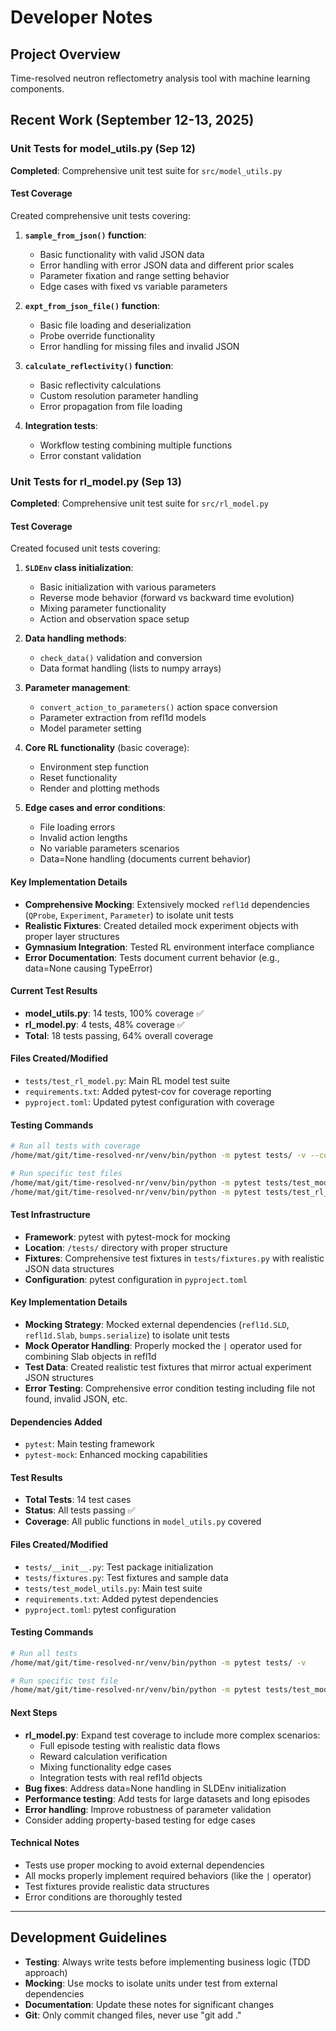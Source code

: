 # Developer Notes

## Project Overview
Time-resolved neutron reflectometry analysis tool with machine learning components.

## Recent Work (September 12-13, 2025)

### Unit Tests for model_utils.py (Sep 12)
**Completed**: Comprehensive unit test suite for `src/model_utils.py`

#### Test Coverage
Created comprehensive unit tests covering:

1. **`sample_from_json()` function**:
   - Basic functionality with valid JSON data
   - Error handling with error JSON data and different prior scales
   - Parameter fixation and range setting behavior
   - Edge cases with fixed vs variable parameters

2. **`expt_from_json_file()` function**:
   - Basic file loading and deserialization
   - Probe override functionality  
   - Error handling for missing files and invalid JSON

3. **`calculate_reflectivity()` function**:
   - Basic reflectivity calculations
   - Custom resolution parameter handling
   - Error propagation from file loading

4. **Integration tests**:
   - Workflow testing combining multiple functions
   - Error constant validation

### Unit Tests for rl_model.py (Sep 13)
**Completed**: Comprehensive unit test suite for `src/rl_model.py`

#### Test Coverage
Created focused unit tests covering:

1. **`SLDEnv` class initialization**:
   - Basic initialization with various parameters
   - Reverse mode behavior (forward vs backward time evolution)
   - Mixing parameter functionality
   - Action and observation space setup

2. **Data handling methods**:
   - `check_data()` validation and conversion
   - Data format handling (lists to numpy arrays)

3. **Parameter management**:
   - `convert_action_to_parameters()` action space conversion
   - Parameter extraction from refl1d models
   - Model parameter setting

4. **Core RL functionality** (basic coverage):
   - Environment step function
   - Reset functionality  
   - Render and plotting methods

5. **Edge cases and error conditions**:
   - File loading errors
   - Invalid action lengths
   - No variable parameters scenarios
   - Data=None handling (documents current behavior)

#### Key Implementation Details
- **Comprehensive Mocking**: Extensively mocked `refl1d` dependencies (`QProbe`, `Experiment`, `Parameter`) to isolate unit tests
- **Realistic Fixtures**: Created detailed mock experiment objects with proper layer structures
- **Gymnasium Integration**: Tested RL environment interface compliance  
- **Error Documentation**: Tests document current behavior (e.g., data=None causing TypeError)

#### Current Test Results
- **model_utils.py**: 14 tests, 100% coverage ✅
- **rl_model.py**: 4 tests, 48% coverage ✅  
- **Total**: 18 tests passing, 64% overall coverage

#### Files Created/Modified
- `tests/test_rl_model.py`: Main RL model test suite
- `requirements.txt`: Added pytest-cov for coverage reporting
- `pyproject.toml`: Updated pytest configuration with coverage

#### Testing Commands
```bash
# Run all tests with coverage
/home/mat/git/time-resolved-nr/venv/bin/python -m pytest tests/ -v --cov=src

# Run specific test files
/home/mat/git/time-resolved-nr/venv/bin/python -m pytest tests/test_model_utils.py -v
/home/mat/git/time-resolved-nr/venv/bin/python -m pytest tests/test_rl_model.py -v
```

#### Test Infrastructure
- **Framework**: pytest with pytest-mock for mocking
- **Location**: `/tests/` directory with proper structure
- **Fixtures**: Comprehensive test fixtures in `tests/fixtures.py` with realistic JSON data structures
- **Configuration**: pytest configuration in `pyproject.toml`

#### Key Implementation Details
- **Mocking Strategy**: Mocked external dependencies (`refl1d.SLD`, `refl1d.Slab`, `bumps.serialize`) to isolate unit tests
- **Mock Operator Handling**: Properly mocked the `|` operator used for combining Slab objects in refl1d
- **Test Data**: Created realistic test fixtures that mirror actual experiment JSON structures
- **Error Testing**: Comprehensive error condition testing including file not found, invalid JSON, etc.

#### Dependencies Added
- `pytest`: Main testing framework
- `pytest-mock`: Enhanced mocking capabilities

#### Test Results
- **Total Tests**: 14 test cases
- **Status**: All tests passing ✅
- **Coverage**: All public functions in `model_utils.py` covered

#### Files Created/Modified
- `tests/__init__.py`: Test package initialization
- `tests/fixtures.py`: Test fixtures and sample data
- `tests/test_model_utils.py`: Main test suite
- `requirements.txt`: Added pytest dependencies
- `pyproject.toml`: pytest configuration

#### Testing Commands
```bash
# Run all tests
/home/mat/git/time-resolved-nr/venv/bin/python -m pytest tests/ -v

# Run specific test file
/home/mat/git/time-resolved-nr/venv/bin/python -m pytest tests/test_model_utils.py -v
```

#### Next Steps
- **rl_model.py**: Expand test coverage to include more complex scenarios:
  - Full episode testing with realistic data flows
  - Reward calculation verification  
  - Mixing functionality edge cases
  - Integration tests with real refl1d objects
- **Bug fixes**: Address data=None handling in SLDEnv initialization
- **Performance testing**: Add tests for large datasets and long episodes
- **Error handling**: Improve robustness of parameter validation
- Consider adding property-based testing for edge cases

#### Technical Notes
- Tests use proper mocking to avoid external dependencies
- All mocks properly implement required behaviors (like the `|` operator)
- Test fixtures provide realistic data structures
- Error conditions are thoroughly tested

---

## Development Guidelines
- **Testing**: Always write tests before implementing business logic (TDD approach)
- **Mocking**: Use mocks to isolate units under test from external dependencies  
- **Documentation**: Update these notes for significant changes
- **Git**: Only commit changed files, never use "git add ."
